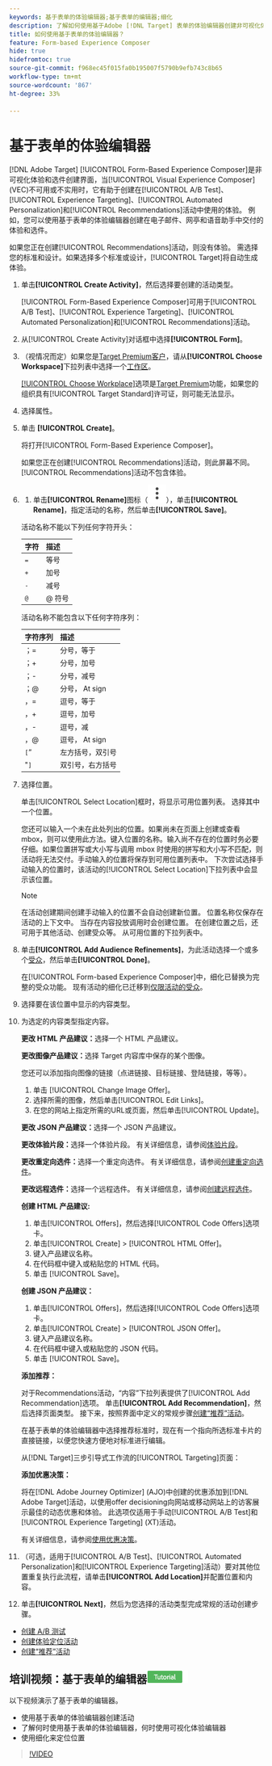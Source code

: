 ```yaml
---
keywords: 基于表单的体验编辑器;基于表单的编辑器;细化
description: 了解如何使用基于Adobe [!DNL Target] 表单的体验编辑器创建非可视化体验。 当VEC不可用或不实用时，使用此编辑器。
title: 如何使用基于表单的体验编辑器？
feature: Form-based Experience Composer
hide: true
hidefromtoc: true
source-git-commit: f968ec45f015fa0b195007f5790b9efb743c8b65
workflow-type: tm+mt
source-wordcount: '867'
ht-degree: 33%

---
```


# 基于表单的体验编辑器

[!DNL Adobe Target] [!UICONTROL Form-Based Experience Composer]是非可视化体验和选件创建界面，当[!UICONTROL Visual Experience Composer] (VEC)不可用或不实用时，它有助于创建在[!UICONTROL A/B Test]、[!UICONTROL Experience Targeting]、[!UICONTROL Automated Personalization]和[!UICONTROL Recommendations]活动中使用的体验。 例如，您可以使用基于表单的体验编辑器创建在电子邮件、网亭和语音助手中交付的体验和选件。

如果您正在创建[!UICONTROL Recommendations]活动，则没有体验。 需选择您的标准和设计。如果选择多个标准或设计，[!UICONTROL Target]将自动生成体验。

1. 单击&#x200B;**[!UICONTROL Create Activity]**，然后选择要创建的活动类型。

   [!UICONTROL Form-Based Experience Composer]可用于[!UICONTROL A/B Test]、[!UICONTROL Experience Targeting]、[!UICONTROL Automated Personalization]和[!UICONTROL Recommendations]活动。

1. 从[!UICONTROL Create Activity]对话框中选择&#x200B;**[!UICONTROL Form]**。

1. （视情况而定）如果您是[Target Premium客户](/help/main/c-intro/intro.md#premium)，请从&#x200B;**[!UICONTROL Choose Workspace]**&#x200B;下拉列表中选择一个[工作区](/help/main/administrating-target/c-user-management/property-channel/property-channel.md)。

   [[!UICONTROL Choose Workplace]](/help/main/administrating-target/c-user-management/property-channel/property-channel.md)选项是[Target Premium](/help/main/c-intro/intro.md)功能，如果您的组织具有[!UICONTROL Target Standard]许可证，则可能无法显示。

1. 选择属性。

1. 单击 **[!UICONTROL Create]**。

   将打开[!UICONTROL Form-Based Experience Composer]。

   如果您正在创建[!UICONTROL Recommendations]活动，则此屏幕不同。 [!UICONTROL Recommendations]活动不包含体验。

1. 
   1. 单击&#x200B;**[!UICONTROL Rename]**&#x200B;图标（![重命名图标](/help/main/assets/icons/MoreSmallListVert.svg)），单击&#x200B;**[!UICONTROL Rename]**，指定活动的名称，然后单击&#x200B;**[!UICONTROL Save]**。

   活动名称不能以下列任何字符开头：

   | 字符 | 描述 |
   |--- |--- |
   | `=` | 等号 |
   | `+` | 加号 |
   | `-` | 减号 |
   | `@` | @ 符号 |

   活动名称不能包含以下任何字符序列：

   | 字符序列 | 描述 |
   |--- |--- |
   | ；= | 分号，等于 |
   | ；+ | 分号，加号 |
   | ；- | 分号，减号 |
   | ；@ | 分号， At sign |
   | ，= | 逗号，等于 |
   | ，+ | 逗号，加号 |
   | ，- | 逗号，减 |
   | ，@ | 逗号， At sign |
   | `[`” | 左方括号，双引号 |
   | &quot;`]` | 双引号，右方括号 |

1. 选择位置。

   单击[!UICONTROL Select Location]框时，将显示可用位置列表。 选择其中一个位置。

   您还可以输入一个未在此处列出的位置。如果尚未在页面上创建或查看 mbox，则可以使用此方法。键入位置的名称。输入尚不存在的位置时务必要仔细。如果位置拼写或大小写与调用 mbox 时使用的拼写和大小写不匹配，则活动将无法交付。手动输入的位置将保存到可用位置列表中。 下次尝试选择手动输入的位置时，该活动的[!UICONTROL Select Location]下拉列表中会显示该位置。

   >[!NOTE]
   >
   >在活动创建期间创建手动输入的位置不会自动创建新位置。 位置名称仅保存在活动的上下文中。 当存在内容投放调用时会创建位置。 在创建位置之后，还可用于其他活动、创建受众等。 从可用位置的下拉列表中。

1. 单击&#x200B;**[!UICONTROL Add Audience Refinements]**，为此活动选择一个或多个[受众](/help/main/c-target/target.md#concept_A782F8481A5041EBA75103CB26376522)，然后单击&#x200B;**[!UICONTROL Done]**。

   在[!UICONTROL Form-based Experience Composer]中，细化已替换为完整的受众功能。 现有活动的细化已迁移到[仅限活动的受众](/help/main/c-target/creating-activity-only-audience.md#concept_A6BADCF530ED4AE1852E677FEBE68483)。

1. 选择要在该位置中显示的内容类型。

1. 为选定的内容类型指定内容。

   **更改 HTML 产品建议：**&#x200B;选择一个 HTML 产品建议。

   **更改图像产品建议：**&#x200B;选择 Target 内容库中保存的某个图像。

   您还可以添加指向图像的链接（点进链接、目标链接、登陆链接，等等）。

   1. 单击 [!UICONTROL Change Image Offer]。
   1. 选择所需的图像，然后单击[!UICONTROL Edit Links]。
   1. 在您的网站上指定所需的URL或页面，然后单击[!UICONTROL Update]。

   **更改 JSON 产品建议：**&#x200B;选择一个 JSON 产品建议。

   **更改体验片段：**&#x200B;选择一个体验片段。 有关详细信息，请参阅[体验片段](/help/main/c-experiences/c-manage-content/aem-experience-fragments.md)。

   **更改重定向选件：**&#x200B;选择一个重定向选件。 有关详细信息，请参阅[创建重定向选件](/help/main/c-experiences/c-manage-content/offer-redirect.md)。

   **更改远程选件：**&#x200B;选择一个远程选件。 有关详细信息，请参阅[创建远程选件](/help/main/c-experiences/c-manage-content/about-remote-offers.md)。

   **创建 HTML 产品建议:**

   1. 单击[!UICONTROL Offers]，然后选择[!UICONTROL Code Offers]选项卡。
   1. 单击[!UICONTROL Create] > [!UICONTROL HTML Offer]。
   1. 键入产品建议名称。
   1. 在代码框中键入或粘贴您的 HTML 代码。
   1. 单击 [!UICONTROL Save]。

   **创建 JSON 产品建议：**

   1. 单击[!UICONTROL Offers]，然后选择[!UICONTROL Code Offers]选项卡。
   1. 单击[!UICONTROL Create] > [!UICONTROL JSON Offer]。
   1. 键入产品建议名称。
   1. 在代码框中键入或粘贴您的 JSON 代码。
   1. 单击 [!UICONTROL Save]。

   **添加推荐：**

   对于Recommendations活动，“内容”下拉列表提供了[!UICONTROL Add Recommendation]选项。 单击&#x200B;**[!UICONTROL Add Recommendation]**，然后选择页面类型。 接下来，按照界面中定义的常规步骤[创建“推荐”活动](/help/main/c-recommendations/t-create-recs-activity/create-recs-activity.md)。

   在基于表单的体验编辑器中选择推荐标准时，现在有一个指向所选标准卡片的直接链接，以便您快速方便地对标准进行编辑。

   从[!DNL Target]三步引导式工作流的[!UICONTROL Targeting]页面：

   **添加优惠决策：**

   将在[!DNL Adobe Journey Optimizer] (AJO)中创建的优惠添加到[!DNL Adobe Target]活动，以使用offer decisioning向网站或移动网站上的访客展示最佳的动态优惠和体验。 此选项仅适用于手动[!UICONTROL A/B Test]和[!UICONTROL Experience Targeting] (XT)活动。

   有关详细信息，请参阅[使用优惠决策](/help/main/c-integrating-target-with-mac/ajo/offer-decision.md)。

1. （可选，适用于[!UICONTROL A/B Test]、[!UICONTROL Automated Personalization]和[!UICONTROL Experience Targeting]活动）要对其他位置重复执行此流程，请单击&#x200B;**[!UICONTROL Add Location]**&#x200B;并配置位置和内容。
1. 单击&#x200B;**[!UICONTROL Next]**，然后为您选择的活动类型完成常规的活动创建步骤。

* [创建 A/B 测试](/help/main/c-activities/t-test-ab/t-test-create-ab/test-create-ab.md)
* [创建体验定位活动](/help/main/c-activities/t-experience-target/t-xt-create/xt-create.md#task_D6B3429AC31549E1A70EDF04B3DDC765)
* [创建“推荐”活动](/help/main/c-recommendations/t-create-recs-activity/create-recs-activity.md#task_6874328773C64C44A73F0A130AD3F96F)

## 培训视频：基于表单的编辑器![教程徽章](/help/main/assets/tutorial.png)

以下视频演示了基于表单的编辑器。

* 使用基于表单的体验编辑器创建活动
* 了解何时使用基于表单的体验编辑器，何时使用可视化体验编辑器
* 使用细化来定位位置

>[!VIDEO](https://video.tv.adobe.com/v/17390)
